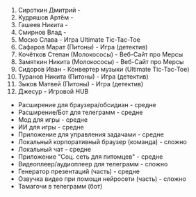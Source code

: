 1. Сироткин Дмитрий - 
2. Кудряшов Артём - 
3. Гашеев Никита - 
4. Смирнов Влад - 
5. Моско Слава - Игра Ultimate Tic-Tac-Toe
6. Сафаров Марат (Питоны) - Игра (детектив)
7. Кочётков Степан (Молокососы) - Веб-Сайт про Мерсы
8. Замяткин Никита (Молокососы) - Веб-Сайт про Мерсы
9. Сидоров Иван - Конвертер музыки (Ultimate Tic-Tac-Toe)
10. Туранов Никита (Питоны) - Игра (детектив)
11. Зыков Матвей (Питоны) - Игра (детектив)
12. Джесур - Игровой HUB 

- Расширение для браузера/обсидиан - средне
- Расширение/Бот для телеграмм - средне
- Мод для игры - средне
- ИИ для игры - средне
- Приложение для управления задачами - средне
- Локальный корпоративный браузер (команда) - сложно
- Локальный чат - средне
- Приложение "Соц. сеть для питомцев" - средне
- Видеоплеер/аудиоплеер для телеграмм - сложно
- Генератор презентаций (часть) - средне
- Озвучка видео при помощи нейросети (часть) - сложно
- Тамагочи в телеграмм (бот)